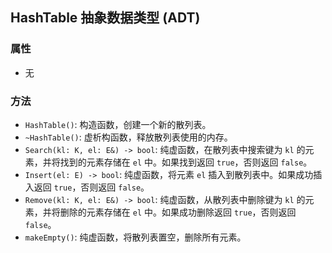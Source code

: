 ## HashTable 抽象数据类型 (ADT)

### 属性

- 无

### 方法

- `HashTable()`: 构造函数，创建一个新的散列表。
- `~HashTable()`: 虚析构函数，释放散列表使用的内存。
- `Search(kl: K, el: E&) -> bool`: 纯虚函数，在散列表中搜索键为 `kl` 的元素，并将找到的元素存储在 `el` 中。如果找到返回 `true`，否则返回 `false`。
- `Insert(el: E) -> bool`: 纯虚函数，将元素 `el` 插入到散列表中。如果成功插入返回 `true`，否则返回 `false`。
- `Remove(kl: K, el: E&) -> bool`: 纯虚函数，从散列表中删除键为 `kl` 的元素，并将删除的元素存储在 `el` 中。如果成功删除返回 `true`，否则返回 `false`。
- `makeEmpty()`: 纯虚函数，将散列表置空，删除所有元素。
